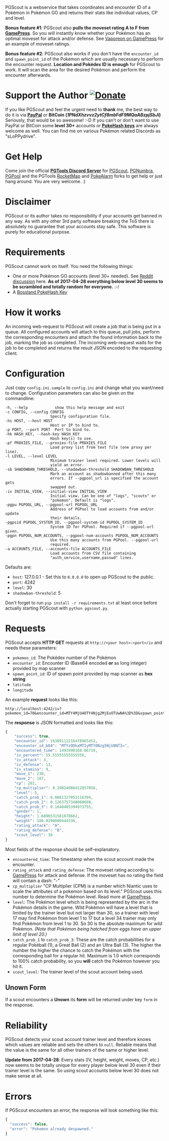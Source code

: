 PGScout is a webservice that takes coordinates and encounter ID of a Pokémon in Pokémon GO and returns their stats like individual values, CP and level.

**Bonus feature #1**: PGScout also **pulls the moveset rating A to F from [GamePress](https://pokemongo.gamepress.gg)**. So you will instantly know whether your Pokémon has an optimal moveset for attack and/or defense. See [Vaporeon on GamePress](https://pokemongo.gamepress.gg/pokemon/134#movesets) for an example of moveset ratings.

**Bonus feature #2**: PGScout also works if you don't have the `encounter_id` and `spawn_point_id` of the Pokémon which are usually necessary to perform the encounter request. **Location and Pokédex ID is enough** for PGScout to work. It will scan the area for the desired Pokémon and perform the encounter afterwards.

# Support the Author [![Donate](https://img.shields.io/badge/Donate-PayPal-green.svg)](https://www.paypal.me/slop)
If you like PGScout and feel the urgent need to **thank** me, the best way to do it is via **[PayPal](https://www.paypal.me/slop)** or **BitCoin (_1PNdXhzvvz2ytCf8mbFdF9MQaABzpjSbJi_)**  Seriously, that would be so awesome! :-D If you can't or don't want to use PayPal or BitCoin some **level 30+** accounts or **[PokeHash keys](https://talk.pogodev.org/d/51-api-hashing-service-by-pokefarmer)** are always welcome as well. You can find me on various Pokémon related Discords as "sLoPPydrive".

# Get Help
Come join the official **[PGTools Discord Server](https://discord.gg/Vwe5mTa)** for [PGScout](https://github.com/sLoPPydrive/PGScout), [PGNumbra](https://github.com/sLoPPydrive/PGNumbra), [PGPool](https://github.com/sLoPPydrive/PGPool) and the PGTools [RocketMap](https://github.com/sLoPPydrive/RocketMap) and [PokeAlarm](https://github.com/sLoPPydrive/PokeAlarm) forks to get help or just hang around. You are very welcome. :)

# Disclaimer
PGScout or its author takes no responsibility if your accounts get banned in any way. As with any other 3rd party software breaking the ToS there is absolutely no guarantee that your accounts stay safe. This software is purely for educational purpose.

# Requirements
PGScout cannot work on itself. You need the following things:
* One or more Pokémon GO accounts (level 30+ needed). See [Reddit discussion](https://www.reddit.com/r/pokemongodev/comments/66m89y/interesting_news_iv_and_moveset_differ_depending/) here. **As of 2017-04-28 everything below level 30 seems to be scrambled and totally random for everyone.** :-/
* A [Bossland PokeHash Key](https://talk.pogodev.org/d/51-api-hashing-service-by-pokefarmer)

# How it works
An incoming web-request to PGScout will create a job that is being put in a queue. All configured accounts will attach to this queue, pull jobs, perform the corresponding encounters and attach the found information back to the job, marking the job as completed. The incoming web-request waits for the job to be completed and returns the result JSON encoded to the requesting client.

# Configuration
Just copy `config.ini.sample` to `config.ini` and change what you want/need to change.
Configuration parameters can also be given on the commandline:

```
-h, --help            show this help message and exit
-c CONFIG, --config CONFIG
                    Specify configuration file.
-hs HOST, --host HOST
                    Host or IP to bind to.
-p PORT, --port PORT  Port to bind to.
-hk HASH_KEY, --hash-key HASH_KEY
                    Hash key(s) to use.
-pf PROXIES_FILE, --proxies-file PROXIES_FILE
                    Load proxy list from text file (one proxy per line).
-l LEVEL, --level LEVEL
                    Minimum trainer level required. Lower levels will
                    yield an error.
-sb SHADOWBAN_THRESHOLD, --shadowban-threshold SHADOWBAN_THRESHOLD
                    Mark an account as shadowbanned after this many
                    errors. If --pgpool_url is specified the account gets
                    swapped out.
-iv INITIAL_VIEW, --initial-view INITIAL_VIEW
                    Initial view. Can be one of "logs", "scouts" or
                    "pokemon". Default is "logs".
-pgpu PGPOOL_URL, --pgpool-url PGPOOL_URL
                    Address of PGPool to load accounts from and/or update
                    their details.
-pgpsid PGPOOL_SYSTEM_ID, --pgpool-system-id PGPOOL_SYSTEM_ID
                    System ID for PGPool. Required if --pgpool-url given.
-pgpn PGPOOL_NUM_ACCOUNTS, --pgpool-num-accounts PGPOOL_NUM_ACCOUNTS
                    Use this many accounts from PGPool. --pgpool-url
                    required.
-a ACCOUNTS_FILE, --accounts-file ACCOUNTS_FILE
                    Load accounts from CSV file containing
                    "auth_service,username,passwd" lines.
```

Defaults are:

* `host`: 127.0.0.1 - Set this to `0.0.0.0` to open up PGScout to the public.
* `port`: 4242
* `level`: 30
* `shadowban-threshold`: 5

Don't forget to run `pip install -r requirements.txt` at least once before actually starting PGScout with `python pgscout.py`.

# Requests
PGScout accepts **HTTP GET** requests at `http://<your host>:<port>/iv` and needs these parameters:

* `pokemon_id`: The Pokédex number of the Pokémon
* `encounter_id`: Encounter ID (Base64 encoded **or** as long integer) provided by map scanner
* `spawn_point_id`: ID of spawn point provided by map scanner as **hex string**
* `latitude`
* `longitude`

An example **request** looks like this:
```
http://localhost:4242/iv?pokemon_id=70&encounter_id=MTY4MjU4OTY4Njg2MjExOTUwNA%3D%3D&spawn_point_id=47bf32c2c4d&latitude=51.124696678951&longitude=6.89885987319504
```

The **response** is JSON formatted and looks like this:
```javascript
{
    "success": true,
    "encounter_id": 16389112216478965452,
    "encounter_id_b64": "MTYzODkxMTIyMTY0Nzg5NjU0NTI=",
    "encountered_time": 1493990168.06719,
    "iv_percent": 55.55555555555556,
    "iv_attack": 3,
    "iv_defense": 13,
    "iv_stamina": 9,
    "move_1": 230,
    "move_2": 107,
    "cp": 282,
    "cp_multiplier": 0.29024988412857056,
    "level": 5,
    "catch_prob_1": 0.0861327052116394,
    "catch_prob_2": 0.1263757348060608,
    "catch_prob_3": 0.1648465394973755,
    "gender": 1,
    "height": 1.6896531581878662,
    "weight": 108.0298080444336,
    "rating_attack": "A",
    "rating_defense": "B",
    "scout_level": 30
}
```

Most fields of the response should be self-explanatory.
* `encountered_time`: The timestamp when the scout account made the encounter.
* `rating_attack` and `rating_defense`: The moveset rating according to [GamePress](https://pokemongo.gamepress.gg) for attack and defense. If the moveset has no rating the field will contain a dash: "-"
* `cp_multiplier` "CP Multiplier (CPM) is a number which Niantic uses to scale the attributes of a pokemon based on its level." PGScout uses this number to determine the Pokémon level. Read more at [GamePress](https://pokemongo.gamepress.gg/cp-multiplier).
* `level`: The Pokémon level which is being represented by the arc in the Pokémon details in the game. Wild Pokémon will have a level that is limited by the trainer level but not larger than 30, so a trainer with level 17 may find Pokémon from level 1 to 17 but a level 34 trainer may only find Pokémon from level 1 to 30. So 30 is the absolute maximum for wild Pokémon. *(Note that Pokémon being hatched from eggs have an upper limit of level 20.)*
* `catch_prob_1` to `catch_prob_3`: These are the catch probabilities for a regular Pokéball (1), a Great Ball (2) and an Ultra Ball (3). The higher the number the higher the chance to catch the Pokémon with the corresponding ball for a regular hit. Maximum is 1.0 which corresponds to 100% catch probability, so you **will** catch the Pokémon however you hit it.
* `scout_level`: The trainer level of the scout account being used.

## Unown Form

If a scout encounters a **Unown** its **form** will be returned under key `form` in the response.

# Reliability
PGScout detects your scout account trainer level and therefore knows which values are reliable and sets the others to `null`. Reliable means that the value is the same for all other trainers of the same or higher level.

**Update from 2017-04-28**: Every stats (IV, height, weight, moves, CP, etc.) now seems to be totally unique for every player below level 30 even if their trainer level is the same. So using scout accounts below level 30 does not make sense at all.

# Errors
If PGScout encounters an error, the response will look something like this:
```javascript
{
  "success": false,
  "error": "Pokemon already despawned."
}
```
